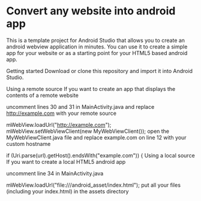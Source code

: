 # Convert any website into android app

This is a template project for Android Studio that allows you to create an android webview application in minutes. You can use it to create a simple app for your website or as a starting point for your HTML5 based android app.

Getting started
Download or clone this repository and import it into Android Studio.

Using a remote source
If you want to create an app that displays the contents of a remote website

uncomment lines 30 and 31 in MainActivity.java and replace http://example.com with your remote source

mWebView.loadUrl("http://example.com");
mWebView.setWebViewClient(new MyWebViewClient());
open the MyWebViewClient.java file and replace example.com on line 12 with your custom hostname

if (Uri.parse(url).getHost().endsWith("example.com")) {
Using a local source
If you want to create a local HTML5 android app

uncomment line 34 in MainActivity.java

mWebView.loadUrl("file:///android_asset/index.html");
put all your files (including your index.html) in the assets directory
